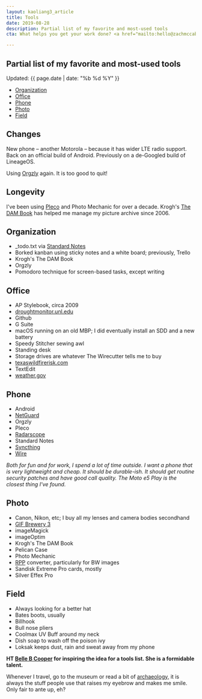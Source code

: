 ```yaml
---
layout: kaoliang3_article
title: Tools
date: 2019-08-28
description: Partial list of my favorite and most-used tools
cta: What helps you get your work done? <a href="mailto:hello@zachmccabe.com">hello@zachmccabe.com</a>

---
```


## Partial list of my favorite and most-used tools

Updated: {{ page.date | date: "%b %d %Y" }}


+ [Organization](https://www.zachmccabe.com/tools.html#organization) 
+ [Office](https://www.zachmccabe.com/tools.html#office)
+ [Phone](https://www.zachmccabe.com/tools.html#phone)
+ [Photo](https://www.zachmccabe.com/tools.html#photo)
+ [Field](https://www.zachmccabe.com/tools.html#field)



## Changes

New phone – another Motorola – because it has wider LTE radio support. Back on an official build of Android. Previously on a de-Googled build of LineageOS.

Using [Orgzly](http://www.orgzly.com/) again. It is too good to quit!



## Longevity

I've been using [Pleco](https://www.pleco.com) and Photo Mechanic for over a decade. Krogh's [The DAM Book](https://www.thedambook.com) has helped me manage my picture archive since 2006.



## Organization

+ _todo.txt via [Standard Notes](https://www.standardnotes.org)
+ Borked kanban using sticky notes and a white board; previously, Trello
+ Krogh's The DAM Book
+ Orgzly
+ Pomodoro technique for screen-based tasks, except writing



## Office

+ AP Stylebook, circa 2009
+ [droughtmonitor.unl.edu](https://droughtmonitor.unl.edu/CurrentMap/StateDroughtMonitor.aspx?TX)
+ Github
+ G Suite
+ macOS running on an old MBP; I did eventually install an SDD and a new battery
+ Speedy Stitcher sewing awl
+ Standing desk
+ Storage drives are whatever The Wirecutter tells me to buy
+ [texaswildfirerisk.com](https://texaswildfirerisk.com/Map/Public/)
+ TextEdit
+ [weather.gov](https://www.weather.gov/)



## Phone

+ Android
+ [NetGuard](https://www.netguard.me/)
+ Orgzly
+ Pleco
+ [Radarscope](https://www.radarscope.app/)
+ Standard Notes
+ [Syncthing](https://syncthing.net/)
+ [Wire](https://wire.com/en/)

*Both for fun and for work, I spend a lot of time outside. I want a phone that is very lightweight and cheap. It should be durable-ish. It should get routine security patches and have good call quality. The Moto e5 Play is the closest thing I've found.*



## Photo

+ Canon, Nikon, etc; I buy all my lenses and camera bodies secondhand
+ [GIF Brewery 3](https://gfycat.com/gifbrewery)
+ imageMagick
+ imageOptim
+ Krogh's The DAM Book
+ Pelican Case
+ Photo Mechanic
+ [RPP](http://www.raw-photo-processor.com) converter, particularly for BW images
+ Sandisk Extreme Pro cards, mostly
+ Silver Effex Pro



## Field

+ Always looking for a better hat
+ Bates boots, usually
+ Billhook
+ Bull nose pliers
+ Coolmax UV Buff around my neck
+ Dish soap to wash off the poison ivy
+ Loksak keeps dust, rain and sweat away from my phone


**HT [Belle B Cooper](http://bellebcooper.com/) for inspiring the idea for a tools list. She is a formidable talent.**

Whenever I travel, go to the museum or read a bit of [archaeology,](https://archive.org/details/StoneAgeEconomics_201611/page/n31) it is always the stuff people use that raises my eyebrow and makes me smile. Only fair to ante up, eh?
